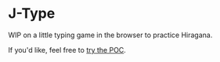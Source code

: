 # J-Type

WIP on a little typing game in the browser to practice Hiragana.

If you'd like, feel free to [try the POC](https://mdumke.github.io/j-type/).
